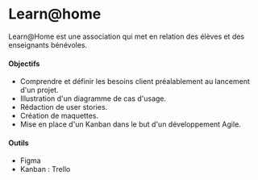 # Learn@home

Learn@Home est une association qui met en relation des élèves et des enseignants bénévoles.


#### Objectifs

- Comprendre et définir les besoins client préalablement au lancement d'un projet.
- Illustration d'un diagramme de cas d'usage.
- Rédaction de user stories.
- Création de maquettes.
- Mise en place d'un Kanban dans le but d'un développement Agile.

#### Outils

- Figma
- Kanban : Trello
